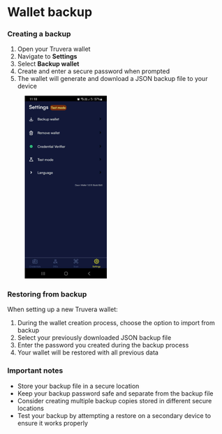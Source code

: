 # Wallet backup

### Creating a backup

1. Open your Truvera wallet
2. Navigate to **Settings**
3. Select **Backup wallet**
4. Create and enter a secure password when prompted
5. The wallet will generate and download a JSON backup file to your device

<div align="left"><figure><img src="../../.gitbook/assets/Screenshot_20250729_111837.jpg" alt="" width="188"><figcaption></figcaption></figure></div>

### Restoring from backup

When setting up a new Truvera wallet:

1. During the wallet creation process, choose the option to import from backup
2. Select your previously downloaded JSON backup file
3. Enter the password you created during the backup process
4. Your wallet will be restored with all previous data

### Important notes

* Store your backup file in a secure location
* Keep your backup password safe and separate from the backup file
* Consider creating multiple backup copies stored in different secure locations
* Test your backup by attempting a restore on a secondary device to ensure it works properly
